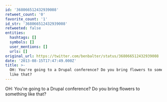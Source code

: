 ```yaml
---
id: '368066512432939008'
retweet_count: '0'
favorite_count: '1'
id_str: '368066512432939008'
retweeted: false
entities:
  hashtags: []
  symbols: []
  user_mentions: []
  urls: []
original_url: https://twitter.com/benbalter/status/368066512432939008
date: '2013-08-15T17:47:49.000Z'
title: >-
  OH: You're going to a Drupal conference? Do you bring flowers to something
  like that?
---
```


OH: You're going to a Drupal conference? Do you bring flowers to something like that?
